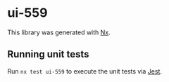 # ui-559

This library was generated with [Nx](https://nx.dev).

## Running unit tests

Run `nx test ui-559` to execute the unit tests via [Jest](https://jestjs.io).
